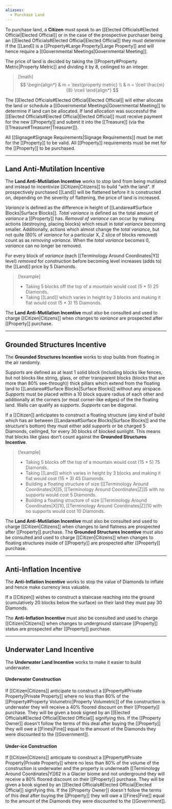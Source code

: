 ```yaml
---
aliases:
  - Purchase Land
---
```

To purchase land, a **Citizen** must speak to an [[Elected Officials#Elected Official|Elected Official]] or in the case of the prospective purchaser being an [[Elected Officials#Elected Official|Elected Official]] they must determine if the [[Land]] is a [[Property#Large Property|Large Property]] and will hence require a [[Governmental Meetings|Governmental Meeting]].

The price of land is decided by taking the [[Property#Property Metric|Property Metric]] and dividing it by 8, ceilinged to an integer.
> [!math]
> $$ \begin{align*}
> & m = \text{property metric} \\
> & n = \lceil \frac{m}{8} \rceil 
> \end{align*} $$

The [[Elected Officials#Elected Official|Elected Official]] will either allocate the land or schedule a [[Governmental Meetings|Governmental Meeting]] to determine if land can be allocated. If land allocation was successful the [[Elected Officials#Elected Official|Elected Official]] must receive payment for the new [[Property]] and submit it into the [[Treasure]] (via the [[Treasure#Treasurer|Treasurer]]).

All [[Signage#Signage Requirements|Signage Requirements]] must be met for the [[Property]] to be valid.
All [[Property]] requirements must be met for the [[Property]] to be purchased.

---
## Land Anti-Mutilation Incentive
The **Land Anti-Mutilation Incentive** works to stop land from being mutilated and instead to incentivize [[Citizen|Citizens]] to build "with the land". If prospectively purchased [[Land]] will be flattened before it is constructed on, depending on the severity of flattening, the price of land is increased. 

*Variance* is defined as the difference in height of [[Landarea#Surface Blocks|Surface Blocks]].
*Total variance* is defined as the total amount of *variance* a [[Property]] has.
*Removal of variance* can occur by making actions (destroying, placing blocks) which result in *total variance* becoming smaller. Additionally, actions which almost change the *total variance*, but not quite (80% of *variance* for a particular X, Z slice of blocks removed) count as as *removing variance*.
When the *total variance* becomes 0, *variance* can no longer be removed.

For every block of *variance* (each [[Terminology Around Coordinates|Y]] level) *removed* for construction before becoming level increases (adds to) the [[Land]] price by 5 Diamonds.
> [!example]
> - Taking 5 blocks off the top of a mountain would cost (5 * 5) 25 Diamonds.
> - Taking [[Land]] which varies in height by 3 blocks and making it flat would cost (5 * 3) 15 Diamonds.

The **Land Anti-Mutilation Incentive** must also be consulted and used to charge [[Citizen|Citizens]] when changes to *variance* are prospected after [[Property]] purchase.

---
## Grounded Structures Incentive
The **Grounded Structures Incentive** works to stop builds from floating in the air randomly.

*Supports* are defined as at least 1 solid block (including blocks like fences, but not blocks like string, glass, or other transparent blocks (blocks that are more than 80% see-through)) thick pillars which extend from the floating land to [[Landarea#Surface Blocks|Surface Blocks]] without any airspace. 
*Supports* must be placed within a 10 block square radius of each other and additionally at the corners (or most corner-like edges) of the the floating land. 
Walls can qualify as *supports*. *Supports* can be diagonal. 

If a [[Citizen]] anticipates to construct a floating structure (any kind of build which has air between [[Landarea#Surface Blocks|Surface Blocks]] and the structure's bottom) they must either add *supports* or be charged 5 Diamonds, ceilinged, for every 30 blocks of blocked sunlight. This means that blocks like glass don't count against the **Grounded Structures Incentive**.
> [!example]
> - Taking 5 blocks off the top of a mountain would cost (15 * 5) 75 Diamonds.
> - Taking [[Land]] which varies in height by 3 blocks and making it flat would cost (15 * 3) 45 Diamonds.
> - Building a floating structure of size [[[Terminology Around Coordinates|X]]5, [[Terminology Around Coordinates|Z]]5 with no supports would cost 5 Diamonds.
> - Building a floating structure of size [[Terminology Around Coordinates|X]]10, [[Terminology Around Coordinates|Z]]10 with no supports would cost 10 Diamonds.

The **Land Anti-Mutilation Incentive** must also be consulted and used to charge [[Citizen|Citizens]] when changes to land flatness are prospected after [[Property]] purchase.
The **Grounded Structures Incentive** must also be consulted and used to charge [[Citizen|Citizens]] when changes to floating structures inside of [[Property]] are prospected after [[Property]] purchase.

---
## Anti-Inflation Incentive
The **Anti-Inflation Incentive** works to stop the value of Diamonds to inflate and hence make currency less valuable.

If a [[Citizen]] wishes to construct a staircase reaching into the ground (cumulatively 20 blocks below the surface) on their land they must pay 30 Diamonds. 

The **Anti-Inflation Incentive** must also be consulted and used to charge [[Citizen|Citizens]] when changes to underground staircase [[Property]] status are prospected after [[Property]] purchase.

---
## Underwater Land Incentive
The **Underwater Land Incentive** works to make it easier to build underwater.
#### Underwater Construction
If [[Citizen|Citizens]] anticipate to construct a [[Property#Private Property|Private Property]] where no less than 80% of the [[Property#Property Volumetric|Property Volumetric]] of the construction is underwater they will receive a 40% floored discount on their [[Property]] purchase. They will be given a book signed by an [[Elected Officials#Elected Official|Elected Official]] signifying this. If the [[Property Owner]] doesn't follow the terms of this deal after buying the [[Property]] they will owe a [[Fines|Fine]] equal to the amount of the Diamonds they were discounted to the [[Government]].
#### Under-ice Construction
If [[Citizen|Citizens]] anticipate to construct a [[Property#Private Property|Private Property]] where no less than 80% of the volume of the construction is underwater and the property is underneath [[Terminology Around Coordinates|Y]]62 in a Glacier biome and not underground they will receive a 80% floored discount on their [[Property]] purchase. They will be given a book signed by an [[Elected Officials#Elected Official|Elected Official]] signifying this. If the [[Property Owner]] doesn't follow the terms of this deal after buying the [[Property]] they will owe a [[Fines|Fine]] equal to the amount of the Diamonds they were discounted to the [[Government]].